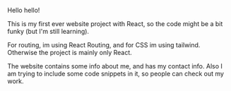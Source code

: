 Hello hello!

This is my first ever website project with React, so the code might be a bit funky (but I'm still learning).

For routing, im using React Routing, and for CSS im using tailwind. Otherwise the project is mainly only React.

The website contains some info about me, and has my contact info. Also I am trying to include some code snippets in it, so people can check out my work.
